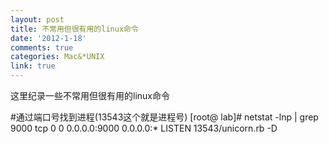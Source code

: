 ```yaml
---
layout: post
title: 不常用但很有用的linux命令
date: '2012-1-18'
comments: true
categories: Mac&*UNIX
link: true
---
```

这里纪录一些不常用但很有用的linux命令

#通过端口号找到进程(13543这个就是进程号)
[root@ lab]# netstat -lnp | grep 9000
tcp        0      0 0.0.0.0:9000                0.0.0.0:*                   LISTEN      13543/unicorn.rb -D 
